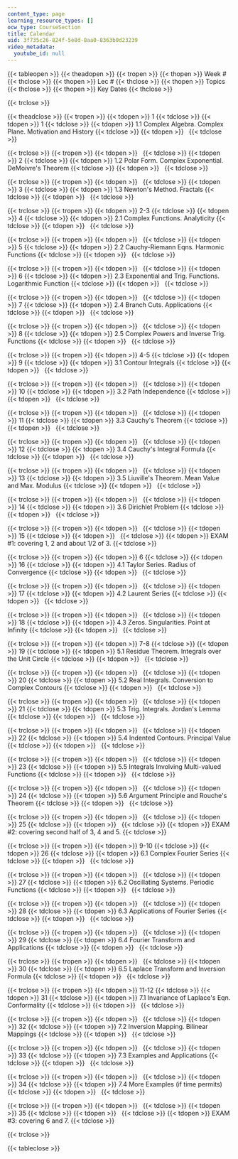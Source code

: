 ```yaml
---
content_type: page
learning_resource_types: []
ocw_type: CourseSection
title: Calendar
uid: 3f735c26-824f-5e8d-8aa0-8363b0d23239
video_metadata:
  youtube_id: null
---
```


{{< tableopen >}}
{{< theadopen >}}
{{< tropen >}}
{{< thopen >}}
Week #
{{< thclose >}}
{{< thopen >}}
Lec #
{{< thclose >}}
{{< thopen >}}
Topics
{{< thclose >}}
{{< thopen >}}
Key Dates
{{< thclose >}}

{{< trclose >}}

{{< theadclose >}}
{{< tropen >}}
{{< tdopen >}}
1
{{< tdclose >}}
{{< tdopen >}}
1
{{< tdclose >}}
{{< tdopen >}}
1.1 Complex Algebra. Complex Plane. Motivation and History
{{< tdclose >}}
{{< tdopen >}}
 
{{< tdclose >}}

{{< trclose >}}
{{< tropen >}}
{{< tdopen >}}
 
{{< tdclose >}}
{{< tdopen >}}
2
{{< tdclose >}}
{{< tdopen >}}
1.2 Polar Form. Complex Exponential. DeMoivre's Theorem
{{< tdclose >}}
{{< tdopen >}}
 
{{< tdclose >}}

{{< trclose >}}
{{< tropen >}}
{{< tdopen >}}
 
{{< tdclose >}}
{{< tdopen >}}
3
{{< tdclose >}}
{{< tdopen >}}
1.3 Newton's Method. Fractals
{{< tdclose >}}
{{< tdopen >}}
 
{{< tdclose >}}

{{< trclose >}}
{{< tropen >}}
{{< tdopen >}}
2-3
{{< tdclose >}}
{{< tdopen >}}
4
{{< tdclose >}}
{{< tdopen >}}
2.1 Complex Functions. Analyticity
{{< tdclose >}}
{{< tdopen >}}
 
{{< tdclose >}}

{{< trclose >}}
{{< tropen >}}
{{< tdopen >}}
 
{{< tdclose >}}
{{< tdopen >}}
5
{{< tdclose >}}
{{< tdopen >}}
2.2 Cauchy-Riemann Eqns. Harmonic Functions
{{< tdclose >}}
{{< tdopen >}}
 
{{< tdclose >}}

{{< trclose >}}
{{< tropen >}}
{{< tdopen >}}
 
{{< tdclose >}}
{{< tdopen >}}
6
{{< tdclose >}}
{{< tdopen >}}
2.3 Exponential and Trig. Functions. Logarithmic Function
{{< tdclose >}}
{{< tdopen >}}
 
{{< tdclose >}}

{{< trclose >}}
{{< tropen >}}
{{< tdopen >}}
 
{{< tdclose >}}
{{< tdopen >}}
7
{{< tdclose >}}
{{< tdopen >}}
2.4 Branch Cuts. Applications
{{< tdclose >}}
{{< tdopen >}}
 
{{< tdclose >}}

{{< trclose >}}
{{< tropen >}}
{{< tdopen >}}
 
{{< tdclose >}}
{{< tdopen >}}
8
{{< tdclose >}}
{{< tdopen >}}
2.5 Complex Powers and Inverse Trig. Functions
{{< tdclose >}}
{{< tdopen >}}
 
{{< tdclose >}}

{{< trclose >}}
{{< tropen >}}
{{< tdopen >}}
4-5
{{< tdclose >}}
{{< tdopen >}}
9
{{< tdclose >}}
{{< tdopen >}}
3.1 Contour Integrals
{{< tdclose >}}
{{< tdopen >}}
 
{{< tdclose >}}

{{< trclose >}}
{{< tropen >}}
{{< tdopen >}}
 
{{< tdclose >}}
{{< tdopen >}}
10
{{< tdclose >}}
{{< tdopen >}}
3.2 Path Independence
{{< tdclose >}}
{{< tdopen >}}
 
{{< tdclose >}}

{{< trclose >}}
{{< tropen >}}
{{< tdopen >}}
 
{{< tdclose >}}
{{< tdopen >}}
11
{{< tdclose >}}
{{< tdopen >}}
3.3 Cauchy's Theorem
{{< tdclose >}}
{{< tdopen >}}
 
{{< tdclose >}}

{{< trclose >}}
{{< tropen >}}
{{< tdopen >}}
 
{{< tdclose >}}
{{< tdopen >}}
12
{{< tdclose >}}
{{< tdopen >}}
3.4 Cauchy's Integral Formula
{{< tdclose >}}
{{< tdopen >}}
 
{{< tdclose >}}

{{< trclose >}}
{{< tropen >}}
{{< tdopen >}}
 
{{< tdclose >}}
{{< tdopen >}}
13
{{< tdclose >}}
{{< tdopen >}}
3.5 Liuville's Theorem. Mean Value and Max. Modulus
{{< tdclose >}}
{{< tdopen >}}
 
{{< tdclose >}}

{{< trclose >}}
{{< tropen >}}
{{< tdopen >}}
 
{{< tdclose >}}
{{< tdopen >}}
14
{{< tdclose >}}
{{< tdopen >}}
3.6 Dirichlet Problem
{{< tdclose >}}
{{< tdopen >}}
 
{{< tdclose >}}

{{< trclose >}}
{{< tropen >}}
{{< tdopen >}}
 
{{< tdclose >}}
{{< tdopen >}}
15
{{< tdclose >}}
{{< tdopen >}}
 
{{< tdclose >}}
{{< tdopen >}}
EXAM #1: covering 1, 2 and about 1/2 of 3.
{{< tdclose >}}

{{< trclose >}}
{{< tropen >}}
{{< tdopen >}}
6
{{< tdclose >}}
{{< tdopen >}}
16
{{< tdclose >}}
{{< tdopen >}}
4.1 Taylor Series. Radius of Convergence
{{< tdclose >}}
{{< tdopen >}}
 
{{< tdclose >}}

{{< trclose >}}
{{< tropen >}}
{{< tdopen >}}
 
{{< tdclose >}}
{{< tdopen >}}
17
{{< tdclose >}}
{{< tdopen >}}
4.2 Laurent Series
{{< tdclose >}}
{{< tdopen >}}
 
{{< tdclose >}}

{{< trclose >}}
{{< tropen >}}
{{< tdopen >}}
 
{{< tdclose >}}
{{< tdopen >}}
18
{{< tdclose >}}
{{< tdopen >}}
4.3 Zeros. Singularities. Point at Infinity
{{< tdclose >}}
{{< tdopen >}}
 
{{< tdclose >}}

{{< trclose >}}
{{< tropen >}}
{{< tdopen >}}
7-8
{{< tdclose >}}
{{< tdopen >}}
19
{{< tdclose >}}
{{< tdopen >}}
5.1 Residue Theorem. Integrals over the Unit Circle
{{< tdclose >}}
{{< tdopen >}}
 
{{< tdclose >}}

{{< trclose >}}
{{< tropen >}}
{{< tdopen >}}
 
{{< tdclose >}}
{{< tdopen >}}
20
{{< tdclose >}}
{{< tdopen >}}
5.2 Real Integrals. Conversion to Complex Contours
{{< tdclose >}}
{{< tdopen >}}
 
{{< tdclose >}}

{{< trclose >}}
{{< tropen >}}
{{< tdopen >}}
 
{{< tdclose >}}
{{< tdopen >}}
21
{{< tdclose >}}
{{< tdopen >}}
5.3 Trig. Integrals. Jordan's Lemma
{{< tdclose >}}
{{< tdopen >}}
 
{{< tdclose >}}

{{< trclose >}}
{{< tropen >}}
{{< tdopen >}}
 
{{< tdclose >}}
{{< tdopen >}}
22
{{< tdclose >}}
{{< tdopen >}}
5.4 Indented Contours. Principal Value
{{< tdclose >}}
{{< tdopen >}}
 
{{< tdclose >}}

{{< trclose >}}
{{< tropen >}}
{{< tdopen >}}
 
{{< tdclose >}}
{{< tdopen >}}
23
{{< tdclose >}}
{{< tdopen >}}
5.5 Integrals Involving Multi-valued Functions
{{< tdclose >}}
{{< tdopen >}}
 
{{< tdclose >}}

{{< trclose >}}
{{< tropen >}}
{{< tdopen >}}
 
{{< tdclose >}}
{{< tdopen >}}
24
{{< tdclose >}}
{{< tdopen >}}
5.6 Argument Principle and Rouche's Theorem
{{< tdclose >}}
{{< tdopen >}}
 
{{< tdclose >}}

{{< trclose >}}
{{< tropen >}}
{{< tdopen >}}
 
{{< tdclose >}}
{{< tdopen >}}
25
{{< tdclose >}}
{{< tdopen >}}
 
{{< tdclose >}}
{{< tdopen >}}
EXAM #2: covering second half of 3, 4 and 5.
{{< tdclose >}}

{{< trclose >}}
{{< tropen >}}
{{< tdopen >}}
9-10
{{< tdclose >}}
{{< tdopen >}}
26
{{< tdclose >}}
{{< tdopen >}}
6.1 Complex Fourier Series
{{< tdclose >}}
{{< tdopen >}}
 
{{< tdclose >}}

{{< trclose >}}
{{< tropen >}}
{{< tdopen >}}
 
{{< tdclose >}}
{{< tdopen >}}
27
{{< tdclose >}}
{{< tdopen >}}
6.2 Oscillating Systems. Periodic Functions
{{< tdclose >}}
{{< tdopen >}}
 
{{< tdclose >}}

{{< trclose >}}
{{< tropen >}}
{{< tdopen >}}
 
{{< tdclose >}}
{{< tdopen >}}
28
{{< tdclose >}}
{{< tdopen >}}
6.3 Applications of Fourier Series
{{< tdclose >}}
{{< tdopen >}}
 
{{< tdclose >}}

{{< trclose >}}
{{< tropen >}}
{{< tdopen >}}
 
{{< tdclose >}}
{{< tdopen >}}
29
{{< tdclose >}}
{{< tdopen >}}
6.4 Fourier Transform and Applications
{{< tdclose >}}
{{< tdopen >}}
 
{{< tdclose >}}

{{< trclose >}}
{{< tropen >}}
{{< tdopen >}}
 
{{< tdclose >}}
{{< tdopen >}}
30
{{< tdclose >}}
{{< tdopen >}}
6.5 Laplace Transform and Inversion Formula
{{< tdclose >}}
{{< tdopen >}}
 
{{< tdclose >}}

{{< trclose >}}
{{< tropen >}}
{{< tdopen >}}
11-12
{{< tdclose >}}
{{< tdopen >}}
31
{{< tdclose >}}
{{< tdopen >}}
7.1 Invariance of Laplace's Eqn. Conformality
{{< tdclose >}}
{{< tdopen >}}
 
{{< tdclose >}}

{{< trclose >}}
{{< tropen >}}
{{< tdopen >}}
 
{{< tdclose >}}
{{< tdopen >}}
32
{{< tdclose >}}
{{< tdopen >}}
7.2 Inversion Mapping. Bilinear Mappings
{{< tdclose >}}
{{< tdopen >}}
 
{{< tdclose >}}

{{< trclose >}}
{{< tropen >}}
{{< tdopen >}}
 
{{< tdclose >}}
{{< tdopen >}}
33
{{< tdclose >}}
{{< tdopen >}}
7.3 Examples and Applications
{{< tdclose >}}
{{< tdopen >}}
 
{{< tdclose >}}

{{< trclose >}}
{{< tropen >}}
{{< tdopen >}}
 
{{< tdclose >}}
{{< tdopen >}}
34
{{< tdclose >}}
{{< tdopen >}}
7.4 More Examples (if time permits)
{{< tdclose >}}
{{< tdopen >}}
 
{{< tdclose >}}

{{< trclose >}}
{{< tropen >}}
{{< tdopen >}}
 
{{< tdclose >}}
{{< tdopen >}}
35
{{< tdclose >}}
{{< tdopen >}}
 
{{< tdclose >}}
{{< tdopen >}}
EXAM #3: covering 6 and 7.
{{< tdclose >}}

{{< trclose >}}

{{< tableclose >}}